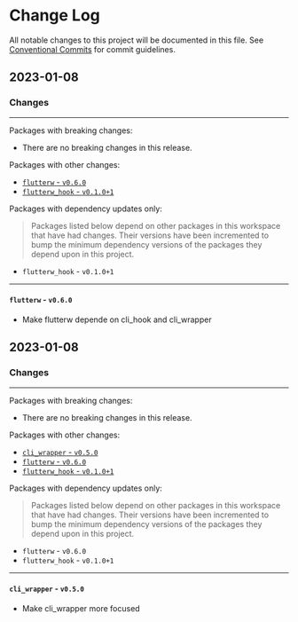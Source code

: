 # Change Log

All notable changes to this project will be documented in this file.
See [Conventional Commits](https://conventionalcommits.org) for commit guidelines.

## 2023-01-08

### Changes

---

Packages with breaking changes:

 - There are no breaking changes in this release.

Packages with other changes:

 - [`flutterw` - `v0.6.0`](#flutterw---v060)
 - [`flutterw_hook` - `v0.1.0+1`](#flutterw_hook---v0101)

Packages with dependency updates only:

> Packages listed below depend on other packages in this workspace that have had changes. Their versions have been incremented to bump the minimum dependency versions of the packages they depend upon in this project.

 - `flutterw_hook` - `v0.1.0+1`

---

#### `flutterw` - `v0.6.0`

 - Make flutterw depende on cli_hook and cli_wrapper


## 2023-01-08

### Changes

---

Packages with breaking changes:

 - There are no breaking changes in this release.

Packages with other changes:

 - [`cli_wrapper` - `v0.5.0`](#cli_wrapper---v050)
 - [`flutterw` - `v0.6.0`](#flutterw---v060)
 - [`flutterw_hook` - `v0.1.0+1`](#flutterw_hook---v0101)

Packages with dependency updates only:

> Packages listed below depend on other packages in this workspace that have had changes. Their versions have been incremented to bump the minimum dependency versions of the packages they depend upon in this project.

 - `flutterw` - `v0.6.0`
 - `flutterw_hook` - `v0.1.0+1`

---

#### `cli_wrapper` - `v0.5.0`

 - Make cli_wrapper more focused

